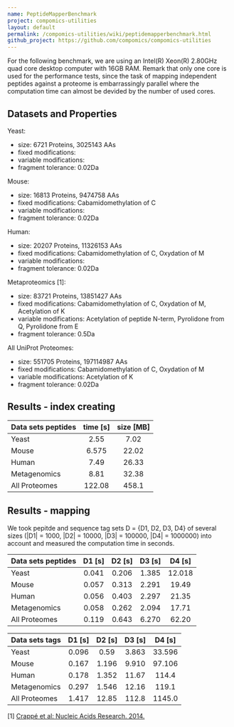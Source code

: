 ```yaml
---
name: PeptideMapperBenchmark
project: compomics-utilities
layout: default
permalink: /compomics-utilities/wiki/peptidemapperbenchmark.html
github_project: https://github.com/compomics/compomics-utilities
---
```


For the following benchmark, we are using an Intel(R) Xeon(R) 2.80GHz quad core desktop computer with 16GB RAM. Remark that only one core is used for the performance tests, since the task of mapping independent peptides against a proteome is embarrassingly parallel where the computation time can almost be devided by the number of used cores.

## Datasets and Properties ##

Yeast:
  * size: 6721 Proteins, 3025143 AAs
  * fixed modifications:
  * variable modifications:
  * fragment tolerance: 0.02Da

Mouse:
  * size: 16813 Proteins, 9474758 AAs
  * fixed modifications: Cabamidomethylation of C
  * variable modifications:
  * fragment tolerance: 0.02Da

Human:
  * size: 20207 Proteins, 11326153 AAs
  * fixed modifications: Cabamidomethylation of C, Oxydation of M
  * variable modifications:
  * fragment tolerance: 0.02Da

Metaproteomics [1]:
  * size: 83721 Proteins, 13851427 AAs
  * fixed modifications: Cabamidomethylation of C, Oxydation of M, Acetylation of K
  * variable modifications: Acetylation of peptide N-term, Pyrolidone from Q, Pyrolidone from E
  * fragment tolerance: 0.5Da

All UniProt Proteomes:
  * size: 551705 Proteins, 197114987 AAs
  * fixed modifications: Cabamidomethylation of C, Oxydation of M
  * variable modifications: Acetylation of K
  * fragment tolerance: 0.02Da


## Results - index creating ##
| Data sets peptides      | time [s] | size [MB] |
| ------------- |:------:| :-----:|
| Yeast | 2.55 | 7.02 |
| Mouse | 6.575 | 22.02 |
| Human | 7.49 | 26.33 |
| Metagenomics | 8.81 | 32.38 |
| All Proteomes | 122.08 | 458.1 |

## Results - mapping ##
We took pepitde and sequence tag sets D = {D1, D2, D3, D4} of several sizes (|D1| = 1000, |D2| = 10000, |D3| = 100000, |D4| = 1000000) into account and measured the computation time in seconds.

| Data sets peptides      | D1 [s] | D2 [s] | D3 [s] | D4 [s] |
| ------------- |:------:| :-----:| :-----:| :-----:|
| Yeast | 0.041 | 0.206 | 1.385 | 12.018 | 7.028 |
| Mouse | 0.057 |0.313 | 2.291 |19.49 |
| Human | 0.056 | 0.403 | 2.297 | 21.35 |
| Metagenomics | 0.058 | 0.262 | 2.094 | 17.71 |
| All Proteomes | 0.119 | 0.643 | 6.270 | 62.20 |

| Data sets tags      | D1 [s] | D2 [s] | D3 [s] | D4 [s] |
| ------------- |:------:| :-----:| :-----:| :-----:|
| Yeast | 0.096 | 0.59 | 3.863 | 33.596 |
| Mouse | 0.167 | 1.196 | 9.910 | 97.106 |
| Human | 0.178 | 1.352 | 11.67 | 114.4 |
| Metagenomics | 0.297 | 1.546 | 12.16 | 119.1 |
| All Proteomes | 1.417 | 12.85 | 112.8 | 1145.0 |

[1] [Crappé et al: Nucleic Acids Research. 2014.](http://nar.oxfordjournals.org/content/43/5/e29.long)